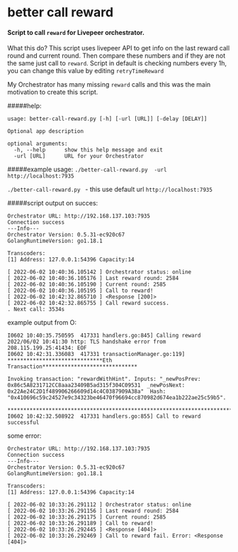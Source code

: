 # better call reward

#### Script to call `reward`  for Livepeer orchestrator.

What this do?
This script uses livepeer API to get info on the last reward call round and current round.
Then compare these numbers and if they are not the same just call to `reward`. 
Script in default is checking numbers every 1h, you can change this value by editing `retryTimeReward`

My Orchestrator has many missing `reward` calls and this was the main motivation to create this script.

#####help:
```
usage: better-call-reward.py [-h] [-url [URL]] [-delay [DELAY]]

Optional app description

optional arguments:
  -h, --help      show this help message and exit
  -url [URL]      URL for your Orchestrator
```


#####example usage: 
`./better-call-reward.py  -url http://localhost:7935`

`./better-call-reward.py ` - this use default url `http://localhost:7935`

#####script output on succes:
```
Orchestrator URL: http://192.168.137.103:7935
Connection success
---Info---
Orchestrator Version: 0.5.31-ec920c67
GolangRuntimeVersion: go1.18.1

Transcoders:
[1] Address: 127.0.0.1:54396 Capacity:14

[ 2022-06-02 10:40:36.105142 ] Orchestrator status: online
[ 2022-06-02 10:40:36.105176 ] Last reward round: 2584
[ 2022-06-02 10:40:36.105190 ] Current round: 2585
[ 2022-06-02 10:40:36.105195 ] Call to reward!
[ 2022-06-02 10:42:32.865710 ] <Response [200]>
[ 2022-06-02 10:42:32.865755 ] Call reward success.
. Next call: 3534s    
```

example output from O:
```
I0602 10:40:35.750595  417331 handlers.go:845] Calling reward
2022/06/02 10:41:30 http: TLS handshake error from 208.115.199.25:41434: EOF
I0602 10:42:31.336083  417331 transactionManager.go:119]
******************************Eth Transaction******************************

Invoking transaction: "rewardWithHint". Inputs: "_newPosPrev: 0x86c5A8231712CC8aaa23409B5ad315f304C09531  _newPosNext: 0x22Ae24C2D1f489906266609d14c4C0387909A38a"  Hash: "0x410696c59c24527e9c34323be46470f96694cc870982d674ea1b222ae25c59b5".

***************************************************************************
I0602 10:42:32.508922  417331 handlers.go:855] Call to reward successful
```



some error:
```
Orchestrator URL: http://192.168.137.103:7935
Connection success
---Info---
Orchestrator Version: 0.5.31-ec920c67
GolangRuntimeVersion: go1.18.1

Transcoders:
[1] Address: 127.0.0.1:54396 Capacity:14

[ 2022-06-02 10:33:26.291112 ] Orchestrator status: online
[ 2022-06-02 10:33:26.291156 ] Last reward round: 2584
[ 2022-06-02 10:33:26.291175 ] Current round: 2585
[ 2022-06-02 10:33:26.291189 ] Call to reward!
[ 2022-06-02 10:33:26.292445 ] <Response [404]>
[ 2022-06-02 10:33:26.292469 ] Call to reward fail. Error: <Response [404]>
```

